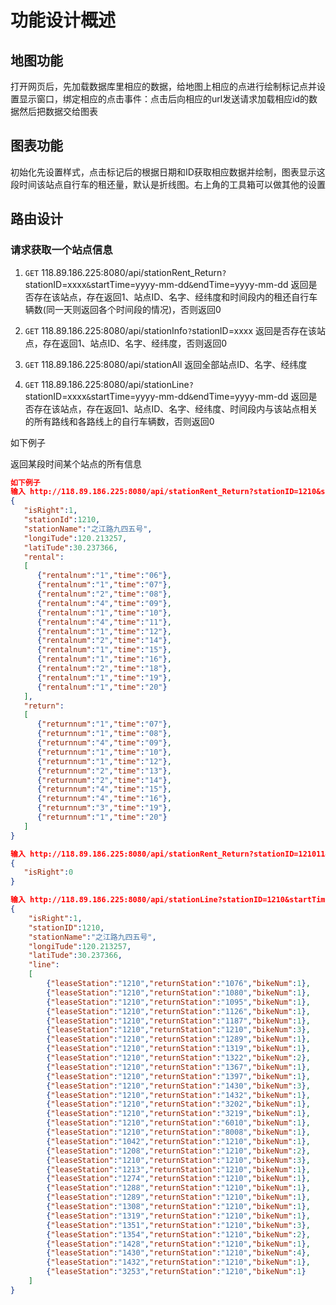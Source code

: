 # 功能设计概述

## 地图功能

打开网页后，先加载数据库里相应的数据，给地图上相应的点进行绘制标记点并设置显示窗口，绑定相应的点击事件：点击后向相应的url发送请求加载相应id的数据然后把数据交给图表

## 图表功能

初始化先设置样式，点击标记后的根据日期和ID获取相应数据并绘制，图表显示这段时间该站点自行车的租还量，默认是折线图。右上角的工具箱可以做其他的设置

## 路由设计

### 请求获取一个站点信息

1.  `GET` 118.89.186.225:8080/api/stationRent_Return`?`stationID=xxxx`&`startTime=yyyy-mm-dd`&`endTime=yyyy-mm-dd 
     返回是否存在该站点，存在返回1、站点ID、名字、经纬度和时间段内的租还自行车辆数(同一天则返回各个时间段的情况)，否则返回0

2.  `GET` 118.89.186.225:8080/api/stationInfo`?`stationID=xxxx 
     返回是否存在该站点，存在返回1、站点ID、名字、经纬度，否则返回0

3.  `GET` 118.89.186.225:8080/api/stationAll 
     返回全部站点ID、名字、经纬度

4.  `GET` 118.89.186.225:8080/api/stationLine`?`stationID=xxxx`&`startTime=yyyy-mm-dd`&`endTime=yyyy-mm-dd 
     返回是否存在该站点，存在返回1、站点ID、名字、经纬度、时间段内与该站点相关的所有路线和各路线上的自行车辆数，否则返回0

如下例子

返回某段时间某个站点的所有信息

```json
如下例子
输入 http://118.89.186.225:8080/api/stationRent_Return?stationID=1210&startTime=2014-03-23&endTime=2014-03-23
{
   "isRight":1,
   "stationId":1210,
   "stationName":"之江路九四五号",
   "longiTude":120.213257,
   "latiTude":30.237366,
   "rental":
   [
      {"rentalnum":"1","time":"06"},
      {"rentalnum":"1","time":"07"},
      {"rentalnum":"2","time":"08"},
      {"rentalnum":"4","time":"09"},
      {"rentalnum":"1","time":"10"},
      {"rentalnum":"4","time":"11"},
      {"rentalnum":"1","time":"12"},
      {"rentalnum":"2","time":"14"},
      {"rentalnum":"1","time":"15"},
      {"rentalnum":"1","time":"16"},
      {"rentalnum":"2","time":"18"},
      {"rentalnum":"1","time":"19"},
      {"rentalnum":"1","time":"20"}
   ],
   "return":
   [
      {"returnnum":"1","time":"07"},
      {"returnnum":"1","time":"08"},
      {"returnnum":"4","time":"09"},
      {"returnnum":"1","time":"10"},
      {"returnnum":"1","time":"12"},
      {"returnnum":"2","time":"13"},
      {"returnnum":"2","time":"14"},
      {"returnnum":"4","time":"15"},
      {"returnnum":"4","time":"16"},
      {"returnnum":"3","time":"19"},
      {"returnnum":"1","time":"20"}
   ]
}

输入 http://118.89.186.225:8080/api/stationRent_Return?stationID=121011&startTime=2014-03-23&endTime=2014-03-23
{
   "isRight":0
}

输入 http://118.89.186.225:8080/api/stationLine?stationID=1210&startTime=2014-03-23&endTime=2014-03-23
{
    "isRight":1,
    "stationID":1210,
    "stationName":"之江路九四五号",
    "longiTude":120.213257,
    "latiTude":30.237366,
    "line":
    [
        {"leaseStation":"1210","returnStation":"1076","bikeNum":1},
        {"leaseStation":"1210","returnStation":"1080","bikeNum":1},
        {"leaseStation":"1210","returnStation":"1095","bikeNum":1},
        {"leaseStation":"1210","returnStation":"1126","bikeNum":1},
        {"leaseStation":"1210","returnStation":"1187","bikeNum":1},
        {"leaseStation":"1210","returnStation":"1210","bikeNum":3},
        {"leaseStation":"1210","returnStation":"1289","bikeNum":1},
        {"leaseStation":"1210","returnStation":"1319","bikeNum":1},
        {"leaseStation":"1210","returnStation":"1322","bikeNum":2},
        {"leaseStation":"1210","returnStation":"1367","bikeNum":1},
        {"leaseStation":"1210","returnStation":"1397","bikeNum":1},
        {"leaseStation":"1210","returnStation":"1430","bikeNum":3},
        {"leaseStation":"1210","returnStation":"1432","bikeNum":1},
        {"leaseStation":"1210","returnStation":"3202","bikeNum":1},
        {"leaseStation":"1210","returnStation":"3219","bikeNum":1},
        {"leaseStation":"1210","returnStation":"6010","bikeNum":1},
        {"leaseStation":"1210","returnStation":"8008","bikeNum":1},
        {"leaseStation":"1042","returnStation":"1210","bikeNum":1},
        {"leaseStation":"1208","returnStation":"1210","bikeNum":2},
        {"leaseStation":"1210","returnStation":"1210","bikeNum":3},
        {"leaseStation":"1213","returnStation":"1210","bikeNum":1},
        {"leaseStation":"1274","returnStation":"1210","bikeNum":1},
        {"leaseStation":"1288","returnStation":"1210","bikeNum":1},
        {"leaseStation":"1289","returnStation":"1210","bikeNum":1},
        {"leaseStation":"1308","returnStation":"1210","bikeNum":1},
        {"leaseStation":"1319","returnStation":"1210","bikeNum":1},
        {"leaseStation":"1351","returnStation":"1210","bikeNum":3},
        {"leaseStation":"1354","returnStation":"1210","bikeNum":2},
        {"leaseStation":"1428","returnStation":"1210","bikeNum":1},
        {"leaseStation":"1430","returnStation":"1210","bikeNum":4},
        {"leaseStation":"1432","returnStation":"1210","bikeNum":1},
        {"leaseStation":"3253","returnStation":"1210","bikeNum":1}
    ]
}
```
